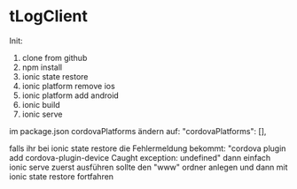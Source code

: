 # tLogClient

Init:
1. clone from github
2. npm install
3. ionic state restore
4. ionic platform remove ios
5. ionic platform add android
6. ionic build
7. ionic serve

im package.json cordovaPlatforms ändern auf:
"cordovaPlatforms": [],

falls ihr bei ionic state restore die Fehlermeldung bekommt:
  "cordova plugin add cordova-plugin-device
  Caught exception:
  undefined"
dann einfach ionic serve zuerst ausführen sollte den "www" ordner anlegen und dann mit ionic state restore fortfahren

